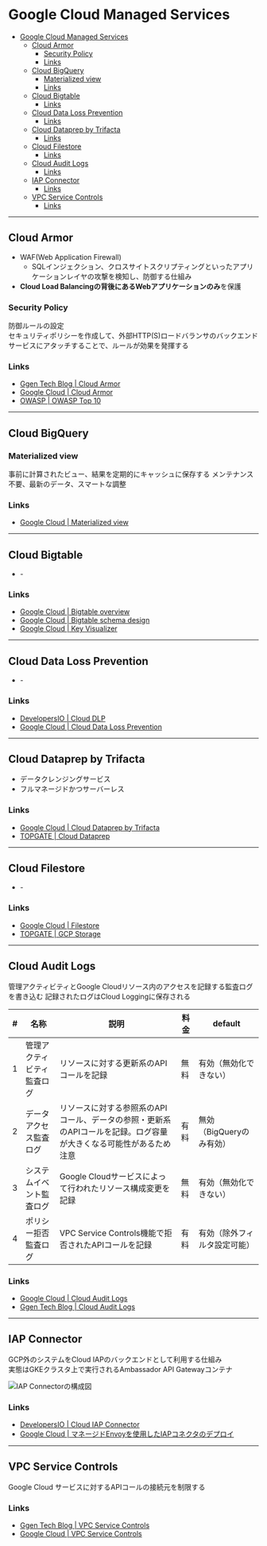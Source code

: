 # Google Cloud Managed Services

- [Google Cloud Managed Services](#google-cloud-managed-services)
  - [Cloud Armor](#cloud-armor)
    - [Security Policy](#security-policy)
    - [Links](#links)
  - [Cloud BigQuery](#cloud-bigquery)
    - [Materialized view](#materialized-view)
    - [Links](#links-1)
  - [Cloud Bigtable](#cloud-bigtable)
    - [Links](#links-2)
  - [Cloud Data Loss Prevention](#cloud-data-loss-prevention)
    - [Links](#links-3)
  - [Cloud Dataprep by Trifacta](#cloud-dataprep-by-trifacta)
    - [Links](#links-4)
  - [Cloud Filestore](#cloud-filestore)
    - [Links](#links-5)
  - [Cloud Audit Logs](#cloud-audit-logs)
    - [Links](#links-6)
  - [IAP Connector](#iap-connector)
    - [Links](#links-7)
  - [VPC Service Controls](#vpc-service-controls)
    - [Links](#links-8)

---

## Cloud Armor

- WAF(Web Application Firewall)
  - SQLインジェクション、クロスサイトスクリプティングといったアプリケーションレイヤの攻撃を検知し、防御する仕組み
- **Cloud Load Balancingの背後にあるWebアプリケーションのみ**を保護

### Security Policy

防御ルールの設定  
セキュリティポリシーを作成して、外部HTTP(S)ロードバランサのバックエンドサービスにアタッチすることで、ルールが効果を発揮する  

### Links

- [Ggen Tech Blog | Cloud Armor](https://blog.g-gen.co.jp/entry/cloud-armor-explained)
- [Google Cloud | Cloud Armor](https://cloud.google.com/armor)
- [OWASP | OWASP Top 10](https://owasp.org/www-project-top-ten/)

---

## Cloud BigQuery

### Materialized view

事前に計算されたビュー、結果を定期的にキャッシュに保存する
メンテナンス不要、最新のデータ、スマートな調整

### Links

- [Google Cloud | Materialized view](https://cloud.google.com/bigquery/docs/materialized-views-intro)

---

## Cloud Bigtable

- \-

### Links

- [Google Cloud | Bigtable overview](https://cloud.google.com/bigtable/docs/overview)
- [Google Cloud | Bigtable schema design](https://cloud.google.com/bigtable/docs/schema-design)
- [Google Cloud | Key Visualizer](https://cloud.google.com/bigtable/docs/keyvis-overview)

---

## Cloud Data Loss Prevention

- \-

### Links

- [DevelopersIO | Cloud DLP](https://dev.classmethod.jp/articles/cloud-dlp-inspect-bigquery/)
- [Google Cloud | Cloud Data Loss Prevention](https://cloud.google.com/dlp?hl=ja)

---

## Cloud Dataprep by Trifacta

- データクレンジングサービス
- フルマネージドかつサーバーレス

### Links

- [Google Cloud | Cloud Dataprep by Trifacta](https://cloud.google.com/dataprep?hl=ja)
- [TOPGATE | Cloud Dataprep](https://www.topgate.co.jp/cloud-dataprep)

---

## Cloud Filestore

- \-

### Links

- [Google Cloud | Filestore](https://cloud.google.com/filestore)
- [TOPGATE | GCP Storage](https://www.topgate.co.jp/google-cloud-day-storage#filestore)

---

## Cloud Audit Logs

管理アクティビティとGoogle Cloudリソース内のアクセスを記録する監査ログを書き込む
記録されたログはCloud Loggingに保存される

| #   | 名称                       | 説明                                                                                                               | 料金 | default                      |
| --- | -------------------------- | ------------------------------------------------------------------------------------------------------------------ | ---- | ---------------------------- |
| 1   | 管理アクティビティ監査ログ | リソースに対する更新系のAPIコールを記録                                                                            | 無料 | 有効（無効化できない）       |
| 2   | データアクセス監査ログ     | リソースに対する参照系のAPIコール、データの参照・更新系のAPIコールを記録。ログ容量が大きくなる可能性があるため注意 | 有料 | 無効（BigQueryのみ有効）     |
| 3   | システムイベント監査ログ   | Google Cloudサービスによって行われたリソース構成変更を記録                                                         | 無料 | 有効（無効化できない）       |
| 4   | ポリシー拒否監査ログ       | VPC Service Controls機能で拒否されたAPIコールを記録                                                                | 有料 | 有効（除外フィルタ設定可能） |

### Links

- [Google Cloud | Cloud Audit Logs](https://cloud.google.com/logging/docs/audit)
- [Ggen Tech Blog | Cloud Audit Logs](https://blog.g-gen.co.jp/entry/cloud-audit-logs-explained)

---

## IAP Connector

GCP外のシステムをCloud IAPのバックエンドとして利用する仕組み  
実態はGKEクラスタ上で実行されるAmbassador API Gatewayコンテナ  

![IAP Connectorの構成図](https://cdn-ssl-devio-img.classmethod.jp/wp-content/uploads/2020/04/beyondcorpra01_1.png)

### Links

- [DevelopersIO | Cloud IAP Connector](https://dev.classmethod.jp/articles/beyondcorp-remote-access-getting-started1/)
- [Google Cloud | マネージドEnvoyを使用したIAPコネクタのデプロイ](https://cloud.google.com/architecture/deploying-iap-connector-using-managed-envoy?hl=ja)

---

## VPC Service Controls

Google Cloud サービスに対するAPIコールの接続元を制限する

### Links

- [Ggen Tech Blog | VPC Service Controls](https://blog.g-gen.co.jp/entry/vpc-service-controls-explained)
- [Google Cloud | VPC Service Controls](https://cloud.google.com/vpc-service-controls)